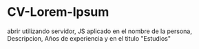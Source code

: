 # CV-Lorem-Ipsum

abrir utilizando servidor, JS aplicado en el nombre de la persona, Descripcion, Años de experiencia y en el titulo "Estudios"
